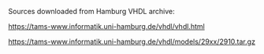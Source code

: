 Sources downloaded from Hamburg VHDL archive:

https://tams-www.informatik.uni-hamburg.de/vhdl/vhdl.html

https://tams-www.informatik.uni-hamburg.de/vhdl/models/29xx/2910.tar.gz
